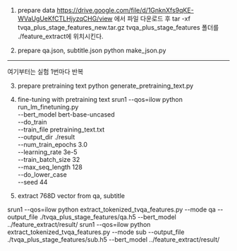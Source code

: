 1. prepare data
https://drive.google.com/file/d/1GnknXfs9qKE-WVaUgUeKfCTLHjyzqCHG/view 에서 파일 다운로드 후
tar -xf tvqa_plus_stage_features_new.tar.gz
tvqa_plus_stage_features 폴더를 ./feature_extract에 위치시킨다.

2. prepare qa.json, subtitle.json
python make_json.py

---------------------------------------------------------------------------------------------
여기부터는 실험 1번마다 반복

3. prepare pretraining text
python generate_pretraining_text.py

4. fine-tuning with pretraining text
srun1 --qos=ilow python run_lm_finetuning.py \
  --bert_model bert-base-uncased \
  --do_train \
  --train_file pretraining_text.txt \
  --output_dir ./result \
  --num_train_epochs 3.0 \
  --learning_rate 3e-5 \
  --train_batch_size 32 \
  --max_seq_length 128 \
--do_lower_case  \
--seed 44 

5. extract 768D vector from qa, subtitle

srun1 --qos=ilow python extract_tokenized_tvqa_features.py --mode qa --output_file ./tvqa_plus_stage_features/qa.h5 --bert_model ../feature_extract/result/
srun1 --qos=ilow python extract_tokenized_tvqa_features.py --mode sub --output_file ./tvqa_plus_stage_features/sub.h5 --bert_model ../feature_extract/result/
